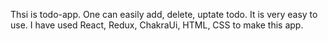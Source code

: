 Thsi is todo-app. One can easily add, delete, uptate todo. It is very easy to use. 
I have used React, Redux, ChakraUi, HTML, CSS to make this app.
